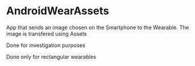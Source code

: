 # AndroidWearAssets

App that sends an image chosen on the Smartphone to the Wearable.
The image is transfered using Assets

Done for investigation purposes


Done only for rectangular wearables
